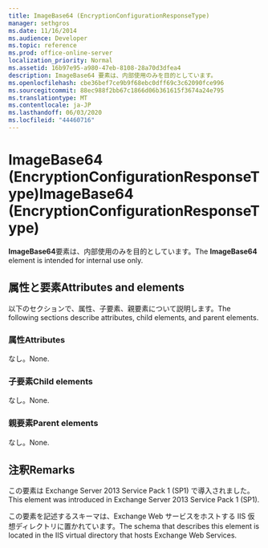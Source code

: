 ```yaml
---
title: ImageBase64 (EncryptionConfigurationResponseType)
manager: sethgros
ms.date: 11/16/2014
ms.audience: Developer
ms.topic: reference
ms.prod: office-online-server
localization_priority: Normal
ms.assetid: 16b97e95-a980-47eb-8108-28a70d3dfea4
description: ImageBase64 要素は、内部使用のみを目的としています。
ms.openlocfilehash: cbe36bef7ce9b9f68ebc0dff69c3c62090fce996
ms.sourcegitcommit: 88ec988f2bb67c1866d06b361615f3674a24e795
ms.translationtype: MT
ms.contentlocale: ja-JP
ms.lasthandoff: 06/03/2020
ms.locfileid: "44460716"
---
```

# <a name="imagebase64-encryptionconfigurationresponsetype"></a><span data-ttu-id="10d24-103">ImageBase64 (EncryptionConfigurationResponseType)</span><span class="sxs-lookup"><span data-stu-id="10d24-103">ImageBase64 (EncryptionConfigurationResponseType)</span></span>

<span data-ttu-id="10d24-104">**ImageBase64**要素は、内部使用のみを目的としています。</span><span class="sxs-lookup"><span data-stu-id="10d24-104">The **ImageBase64** element is intended for internal use only.</span></span> 

## <a name="attributes-and-elements"></a><span data-ttu-id="10d24-105">属性と要素</span><span class="sxs-lookup"><span data-stu-id="10d24-105">Attributes and elements</span></span>

<span data-ttu-id="10d24-106">以下のセクションで、属性、子要素、親要素について説明します。</span><span class="sxs-lookup"><span data-stu-id="10d24-106">The following sections describe attributes, child elements, and parent elements.</span></span>
  
### <a name="attributes"></a><span data-ttu-id="10d24-107">属性</span><span class="sxs-lookup"><span data-stu-id="10d24-107">Attributes</span></span>

<span data-ttu-id="10d24-108">なし。</span><span class="sxs-lookup"><span data-stu-id="10d24-108">None.</span></span>
  
### <a name="child-elements"></a><span data-ttu-id="10d24-109">子要素</span><span class="sxs-lookup"><span data-stu-id="10d24-109">Child elements</span></span>

<span data-ttu-id="10d24-110">なし。</span><span class="sxs-lookup"><span data-stu-id="10d24-110">None.</span></span>
  
### <a name="parent-elements"></a><span data-ttu-id="10d24-111">親要素</span><span class="sxs-lookup"><span data-stu-id="10d24-111">Parent elements</span></span>

<span data-ttu-id="10d24-112">なし。</span><span class="sxs-lookup"><span data-stu-id="10d24-112">None.</span></span>
  
## <a name="remarks"></a><span data-ttu-id="10d24-113">注釈</span><span class="sxs-lookup"><span data-stu-id="10d24-113">Remarks</span></span>

<span data-ttu-id="10d24-114">この要素は Exchange Server 2013 Service Pack 1 (SP1) で導入されました。</span><span class="sxs-lookup"><span data-stu-id="10d24-114">This element was introduced in Exchange Server 2013 Service Pack 1 (SP1).</span></span>
  
<span data-ttu-id="10d24-115">この要素を記述するスキーマは、Exchange Web サービスをホストする IIS 仮想ディレクトリに置かれています。</span><span class="sxs-lookup"><span data-stu-id="10d24-115">The schema that describes this element is located in the IIS virtual directory that hosts Exchange Web Services.</span></span>
  

